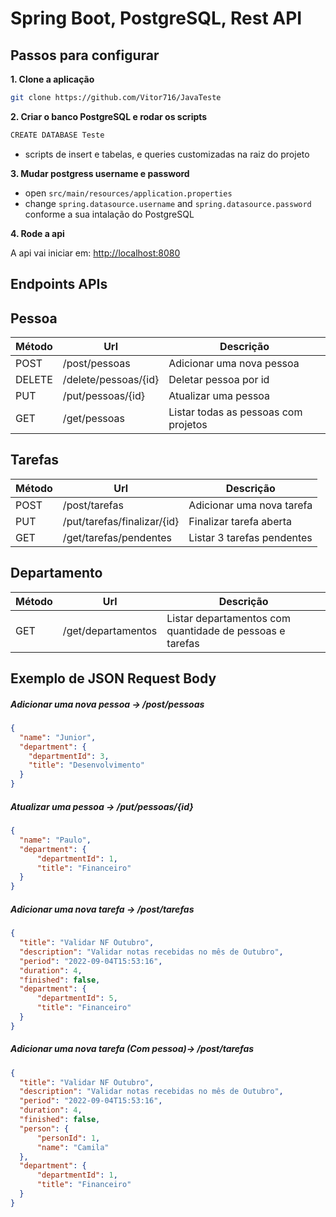 # Spring Boot, PostgreSQL, Rest API

## Passos para configurar 

**1. Clone a aplicação** 

```bash
git clone https://github.com/Vitor716/JavaTeste
```

**2. Criar o banco PostgreSQL e rodar os scripts** 
```bash
CREATE DATABASE Teste
```
* scripts de insert e tabelas, e queries customizadas na raiz do projeto 

**3. Mudar postgress username e password**

+ open `src/main/resources/application.properties`
+ change `spring.datasource.username` and `spring.datasource.password` conforme a sua intalação do PostgreSQL

**4. Rode a api**

A api vai iniciar em: <http://localhost:8080>

## Endpoints APIs 

## Pessoa

| Método | Url | Descrição | 
| ------ | --- | ----------- |
| POST   | /post/pessoas | Adicionar uma nova pessoa | |
| DELETE | /delete/pessoas/{id}| Deletar pessoa por id | |
| PUT    | /put/pessoas/{id} | Atualizar uma pessoa | |
| GET    | /get/pessoas | Listar todas as pessoas com projetos | |

## Tarefas

| Método | Url | Descrição | 
| ------ | --- | ----------- |
| POST   | /post/tarefas | Adicionar uma nova tarefa | |
| PUT    | /put/tarefas/finalizar/{id}| Finalizar tarefa aberta | |
| GET    | /get/tarefas/pendentes | Listar 3 tarefas pendentes |  |

## Departamento

| Método | Url | Descrição | 
| ------ | --- | ----------- |
| GET    | /get/departamentos | Listar departamentos com quantidade de pessoas e tarefas | 

## Exemplo de JSON Request Body

##### Adicionar uma nova pessoa -> /post/pessoas
```json
{
  "name": "Junior",
  "department": {
    "departmentId": 3,
    "title": "Desenvolvimento"
  }
}
```

##### Atualizar uma pessoa -> /put/pessoas/{id}
```json
{
  "name": "Paulo",
  "department": {
      "departmentId": 1,
      "title": "Financeiro"
  }
}
```


##### Adicionar uma nova tarefa -> /post/tarefas
```json
{
  "title": "Validar NF Outubro",
  "description": "Validar notas recebidas no mês de Outubro",
  "period": "2022-09-04T15:53:16",
  "duration": 4,
  "finished": false,
  "department": {
      "departmentId": 5,
      "title": "Financeiro"
  }
}
```

##### Adicionar uma nova tarefa (Com pessoa)-> /post/tarefas
```json
{
  "title": "Validar NF Outubro",
  "description": "Validar notas recebidas no mês de Outubro",
  "period": "2022-09-04T15:53:16",
  "duration": 4,
  "finished": false,
  "person": {
      "personId": 1,
      "name": "Camila"
  },
  "department": {
      "departmentId": 1,
      "title": "Financeiro"
  }
}
```

